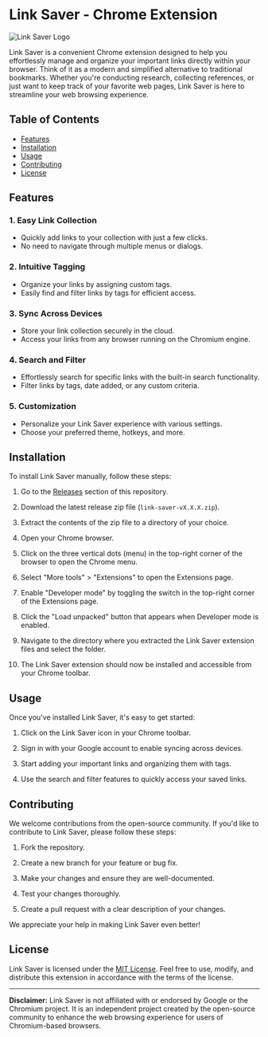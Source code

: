 # Link Saver - Chrome Extension

![Link Saver Logo](https://i.postimg.cc/263r9jvs/link.png)

Link Saver is a convenient Chrome extension designed to help you effortlessly manage and organize your important links directly within your browser. Think of it as a modern and simplified alternative to traditional bookmarks. Whether you're conducting research, collecting references, or just want to keep track of your favorite web pages, Link Saver is here to streamline your web browsing experience.

## Table of Contents
- [Features](#features)
- [Installation](#installation)
- [Usage](#usage)
- [Contributing](#contributing)
- [License](#license)

## Features

### 1. **Easy Link Collection**
   - Quickly add links to your collection with just a few clicks.
   - No need to navigate through multiple menus or dialogs.

### 2. **Intuitive Tagging**
   - Organize your links by assigning custom tags.
   - Easily find and filter links by tags for efficient access.

### 3. **Sync Across Devices**
   - Store your link collection securely in the cloud.
   - Access your links from any browser running on the Chromium engine.

### 4. **Search and Filter**
   - Effortlessly search for specific links with the built-in search functionality.
   - Filter links by tags, date added, or any custom criteria.

### 5. **Customization**
   - Personalize your Link Saver experience with various settings.
   - Choose your preferred theme, hotkeys, and more.

## Installation

To install Link Saver manually, follow these steps:

1. Go to the [Releases](https://github.com/yourusername/link-saver/releases) section of this repository.

2. Download the latest release zip file (`link-saver-vX.X.X.zip`).

3. Extract the contents of the zip file to a directory of your choice.

4. Open your Chrome browser.

5. Click on the three vertical dots (menu) in the top-right corner of the browser to open the Chrome menu.

6. Select "More tools" > "Extensions" to open the Extensions page.

7. Enable "Developer mode" by toggling the switch in the top-right corner of the Extensions page.

8. Click the "Load unpacked" button that appears when Developer mode is enabled.

9. Navigate to the directory where you extracted the Link Saver extension files and select the folder.

10. The Link Saver extension should now be installed and accessible from your Chrome toolbar.

## Usage

Once you've installed Link Saver, it's easy to get started:

1. Click on the Link Saver icon in your Chrome toolbar.

2. Sign in with your Google account to enable syncing across devices.

3. Start adding your important links and organizing them with tags.

4. Use the search and filter features to quickly access your saved links.

## Contributing

We welcome contributions from the open-source community. If you'd like to contribute to Link Saver, please follow these steps:

1. Fork the repository.

2. Create a new branch for your feature or bug fix.

3. Make your changes and ensure they are well-documented.

4. Test your changes thoroughly.

5. Create a pull request with a clear description of your changes.

We appreciate your help in making Link Saver even better!

## License

Link Saver is licensed under the [MIT License](LICENSE). Feel free to use, modify, and distribute this extension in accordance with the terms of the license.

---

**Disclaimer:** Link Saver is not affiliated with or endorsed by Google or the Chromium project. It is an independent project created by the open-source community to enhance the web browsing experience for users of Chromium-based browsers.
